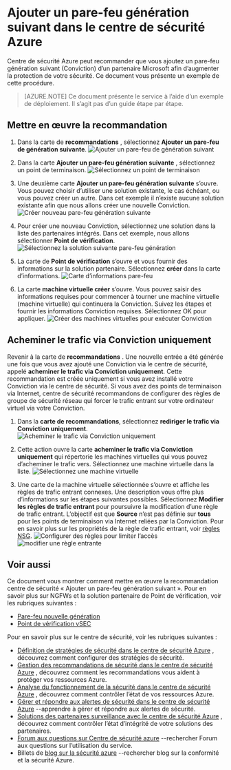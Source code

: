 <properties
   pageTitle="Ajouter un pare-feu génération suivant dans le centre de sécurité Azure | Microsoft Azure"
   description="Ce document vous montre comment mettre en œuvre les recommandations centre de sécurité Azure **Ajouter un pare-feu de génération suivante** et **utilise acheminer via Conviction uniquement**."
   services="security-center"
   documentationCenter="na"
   authors="TerryLanfear"
   manager="MBaldwin"
   editor=""/>

<tags
   ms.service="security-center"
   ms.devlang="na"
   ms.topic="article"
   ms.tgt_pltfrm="na"
   ms.workload="na"
   ms.date="10/26/2016"
   ms.author="terrylan"/>

# <a name="add-a-next-generation-firewall-in-azure-security-center"></a>Ajouter un pare-feu génération suivant dans le centre de sécurité Azure

Centre de sécurité Azure peut recommander que vous ajoutez un pare-feu génération suivant (Conviction) d’un partenaire Microsoft afin d’augmenter la protection de votre sécurité. Ce document vous présente un exemple de cette procédure.

> [AZURE.NOTE] Ce document présente le service à l’aide d’un exemple de déploiement.  Il s’agit pas d’un guide étape par étape.

## <a name="implement-the-recommendation"></a>Mettre en œuvre la recommandation

1. Dans la carte de **recommandations** , sélectionnez **Ajouter un pare-feu de génération suivante**.
![Ajouter un pare-feu de génération suivant][1]

2. Dans la carte **Ajouter un pare-feu génération suivante** , sélectionnez un point de terminaison.
![Sélectionnez un point de terminaison][2]

3. Une deuxième carte **Ajouter un pare-feu génération suivante** s’ouvre. Vous pouvez choisir d’utiliser une solution existante, le cas échéant, ou vous pouvez créer un autre. Dans cet exemple il n’existe aucune solution existante afin que nous allons créer une nouvelle Conviction.
![Créer nouveau pare-feu génération suivante][3]

4. Pour créer une nouveau Conviction, sélectionnez une solution dans la liste des partenaires intégrés. Dans cet exemple, nous allons sélectionner **Point de vérification**.
![Sélectionnez la solution suivante pare-feu génération][4]

5. La carte de **Point de vérification** s’ouvre et vous fournir des informations sur la solution partenaire. Sélectionnez **créer** dans la carte d’informations.
![Carte d’informations pare-feu][5]

6. La carte **machine virtuelle créer** s’ouvre. Vous pouvez saisir des informations requises pour commencer à tourner une machine virtuelle (machine virtuelle) qui continuera la Conviction. Suivez les étapes et fournir les informations Conviction requises. Sélectionnez OK pour appliquer.
![Créer des machines virtuelles pour exécuter Conviction][6]

## <a name="route-traffic-through-ngfw-only"></a>Acheminer le trafic via Conviction uniquement

Revenir à la carte de **recommandations** . Une nouvelle entrée a été générée une fois que vous avez ajouté une Conviction via le centre de sécurité, appelé **acheminer le trafic via Conviction uniquement**. Cette recommandation est créée uniquement si vous avez installé votre Conviction via le centre de sécurité. Si vous avez des points de terminaison via Internet, centre de sécurité recommandons de configurer des règles de groupe de sécurité réseau qui forcer le trafic entrant sur votre ordinateur virtuel via votre Conviction.

1. Dans la **carte de recommandations**, sélectionnez **rediriger le trafic via Conviction uniquement**.
![Acheminer le trafic via Conviction uniquement][7]

2. Cette action ouvre la carte **acheminer le trafic via Conviction uniquement** qui répertorie les machines virtuelles qui vous pouvez d’acheminer le trafic vers. Sélectionnez une machine virtuelle dans la liste.
![Sélectionnez une machine virtuelle][8]

3. Une carte de la machine virtuelle sélectionnée s’ouvre et affiche les règles de trafic entrant connexes. Une description vous offre plus d’informations sur les étapes suivantes possibles. Sélectionnez **Modifier les règles de trafic entrant** pour poursuivre la modification d’une règle de trafic entrant. L’objectif est que **Source** n’est pas définie sur **tous** pour les points de terminaison via Internet reliées par la Conviction. Pour en savoir plus sur les propriétés de la règle de trafic entrant, voir [règles NSG](../virtual-network/virtual-networks-nsg.md#nsg-rules).
![Configurer des règles pour limiter l’accès][9]
![modifier une règle entrante][10]

## <a name="see-also"></a>Voir aussi

Ce document vous montrer comment mettre en œuvre la recommandation centre de sécurité « Ajouter un pare-feu génération suivant ». Pour en savoir plus sur NGFWs et la solution partenaire de Point de vérification, voir les rubriques suivantes :

- [Pare-feu nouvelle génération](https://en.wikipedia.org/wiki/Next-Generation_Firewall)
- [Point de vérification vSEC](https://azure.microsoft.com/marketplace/partners/checkpoint/check-point-r77-10/)

Pour en savoir plus sur le centre de sécurité, voir les rubriques suivantes :

- [Définition de stratégies de sécurité dans le centre de sécurité Azure](security-center-policies.md) , découvrez comment configurer des stratégies de sécurité.
- [Gestion des recommandations de sécurité dans le centre de sécurité Azure](security-center-recommendations.md) , découvrez comment les recommandations vous aident à protéger vos ressources Azure.
- [Analyse du fonctionnement de la sécurité dans le centre de sécurité Azure](security-center-monitoring.md) , découvrez comment contrôler l’état de vos ressources Azure.
- [Gérer et répondre aux alertes de sécurité dans le centre de sécurité Azure](security-center-managing-and-responding-alerts.md) --apprendre à gérer et répondre aux alertes de sécurité.
- [Solutions des partenaires surveillance avec le centre de sécurité Azure](security-center-partner-solutions.md) , découvrez comment contrôler l’état d’intégrité de votre solutions des partenaires.
- [Forum aux questions sur Centre de sécurité azure](security-center-faq.md) --rechercher Forum aux questions sur l’utilisation du service.
- Billets de [blog sur la sécurité azure](http://blogs.msdn.com/b/azuresecurity/) --rechercher blog sur la conformité et la sécurité Azure.

<!--Image references-->
[1]: ./media/security-center-add-next-gen-firewall/add-next-gen-firewall.png
[2]: ./media/security-center-add-next-gen-firewall/select-an-endpoint.png
[3]: ./media/security-center-add-next-gen-firewall/create-new-next-gen-firewall.png
[4]: ./media/security-center-add-next-gen-firewall/select-next-gen-firewall.png
[5]: ./media/security-center-add-next-gen-firewall/firewall-solution-info-blade.png
[6]: ./media/security-center-add-next-gen-firewall/create-virtual-machine.png
[7]: ./media/security-center-add-next-gen-firewall/route-traffic-through-ngfw.png
[8]: ./media/security-center-add-next-gen-firewall/select-vm.png
[9]: ./media/security-center-add-next-gen-firewall/configure-rules-to-limit-access.png
[10]: ./media/security-center-add-next-gen-firewall/edit-inbound-rule.png
